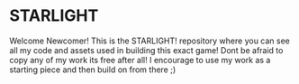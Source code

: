 # STARLIGHT
Welcome Newcomer! This is the STARLIGHT! repository where you can see all my code and assets used in building this exact game! Dont be afraid to copy any of my work its free after all! I encourage to use my work as a starting piece and then build on from there ;)
